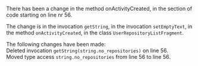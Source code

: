 There has been a change in the method onActivityCreated, in the section of code starting on line nr 56.
  
The change is in the invocation ```getString```, in the invocation ```setEmptyText```, in the method ```onActivityCreated```, in the class ```UserRepositoryListFragment```.
  
The following changes have been made:  
Deleted invocation ```getString(string.no_repositories)``` on line 56.  
Moved type access ```string.no_repositories``` from line 56 to line 56.  
